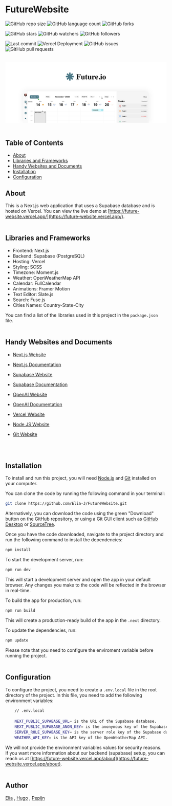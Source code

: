 # FutureWebsite

![GitHub repo size](https://img.shields.io/github/repo-size/Elia-J/FutureWebsite?style=for-the-badge)
![GitHub language count](https://img.shields.io/github/languages/count/Elia-J/FutureWebsite?style=for-the-badge)
![GitHub forks](https://img.shields.io/github/forks/Elia-J/FutureWebsite?style=for-the-badge)

![GitHub stars](https://img.shields.io/github/stars/Elia-J/FutureWebsite?style=for-the-badge)
![GitHub watchers](https://img.shields.io/github/watchers/Elia-J/FutureWebsite?style=for-the-badge)
![GitHub followers](https://img.shields.io/github/followers/Elia-J?style=for-the-badge)

![Last commit](https://img.shields.io/github/last-commit/Elia-J/FutureWebsite?style=for-the-badge)
![Vercel Deployment](https://vercelbadge.vercel.app/api/Elia-J/FutureWebsite?style=for-the-badge)
![GitHub issues](https://img.shields.io/github/issues/Elia-J/FutureWebsite?style=for-the-badge)
![GitHub pull requests](https://img.shields.io/github/issues-pr/Elia-J/FutureWebsite?style=for-the-badge)
</br></br>

![FutureWebsite](https://raw.githubusercontent.com/Elia-J/FutureWebsite/ff8f72cacd8b18b05f10c44ea733decf7bdfbd05/public/future-website.svg)
</br></br>

## Table of Contents

- [About](#about)
- [Libraries and Frameworks](#libraries-and-frameworks)
- [Handy Websites and Documents](#handy-websites-and-documents)
- [Installation](#installing)
- [Configuration](#configuration)
  </br>

## About

This is a Next.js web application that uses a Supabase database and is hosted on Vercel. You can view the live demo at [https://future-website.vercel.app/](https://future-website.vercel.app/).
</br></br>

## Libraries and Frameworks

- Frontend: Next.js
- Backend: Supabase (PostgreSQL)
- Hosting: Vercel
- Styling: SCSS
- Timezone: Moment.js
- Weather: OpenWeatherMap API
- Calendar: FullCalendar
- Animations: Framer Motion
- Text Editor: Slate.js
- Search: Fuse.js
- Cities Names: Country-State-City

You can find a list of the libraries used in this project in the `package.json` file.
</br></br>

## Handy Websites and Documents

- [Next.js Website](https://nextjs.org/)
- [Next.js Documentation](https://nextjs.org/docs)
- [Supabase Website](https://www.supabase.io/)
- [Supabase Documentation](https://supabase.io/docs)
- [OpenAI Website](https://openai.com/)
- [OpenAI Documentation](https://beta.openai.com/docs)
- [Vercel Website](https://vercel.com/)
- [Node JS Website](https://nodejs.org/en/)
- [Git Website](https://git-scm.com/)

  </br></br>

## Installation

To install and run this project, you will need [Node.js](https://nodejs.org/) and [Git](https://git-scm.com/) installed on your computer.

You can clone the code by running the following command in your terminal:

```bash
git clone https://github.com/Elia-J/FutureWebsite.git
```

Alternatively, you can download the code using the green "Download" button on the GitHub repository, or using a Git GUI client such as [GitHub Desktop](https://desktop.github.com/) or [SourceTree](https://www.sourcetreeapp.com/).

Once you have the code downloaded, navigate to the project directory and run the following command to install the dependencies:

```bash
npm install
```

To start the development server, run:

```bash
npm run dev
```

This will start a development server and open the app in your default browser. Any changes you make to the code will be reflected in the browser in real-time.

To build the app for production, run:

```bash
npm run build
```

This will create a production-ready build of the app in the `.next` directory.

To update the dependencies, run:

```bash
npm update
```

Please note that you need to configure the enviroment variable before running the project.
</br></br>

## Configuration

To configure the project, you need to create a `.env.local` file in the root directory of the project. In this file, you need to add the following environment variables:

```bash
    // .env.local

    NEXT_PUBLIC_SUPABASE_URL= is the URL of the Supabase database.
    NEXT_PUBLIC_SUPABASE_ANON_KEY= is the anonymous key of the Supabase database.
    SERVER_ROLE_SUPABASE_KEY= is the server role key of the Supabase database.
    WEATHER_API_KEY= is the API key of the OpenWeatherMap API.

```

We will not provide the environment variables values for security reasons.
</br>
If you want more information about our backend (supabase) setup, you can reach us at [https://future-website.vercel.app/about](https://future-website.vercel.app/about).
</br></br>

## Author

[Elia](https://github.com/Elia-J) , [Hugo](https://github.com/hugokrul) , [Pepijn](https://github.com/PepijnU)
